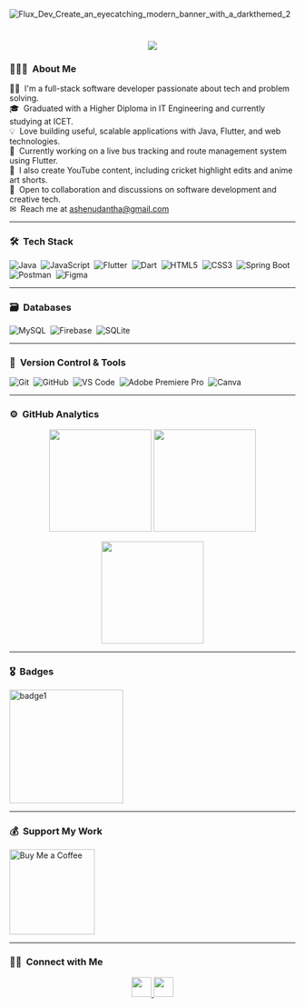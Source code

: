 ![Flux_Dev_Create_an_eyecatching_modern_banner_with_a_darkthemed_2](https://github.com/user-attachments/assets/27ee83c5-f142-4b54-8ee8-2071eccf3e9d)

<h1 align="center">
  <a href="https://github.com/DenverCoder1/readme-typing-svg"><img src="https://readme-typing-svg.herokuapp.com?font=Time+New+Roman&color=%87CEEB&size=25&center=true&vCenter=true&width=600&height=100&lines=I'm+Ashen+Udantha;Full-Stack+Developer;Code.+Build.+Innovate."></a>
</h1>



### 👨🏻‍💻 &nbsp;About Me

👨‍💻 &nbsp;I'm a full-stack software developer passionate about tech and problem solving.\
🎓 &nbsp;Graduated with a Higher Diploma in IT Engineering and currently studying at ICET.\
💡 &nbsp;Love building useful, scalable applications with Java, Flutter, and web technologies.\
🌱 &nbsp;Currently working on a live bus tracking and route management system using Flutter.\
🎥 &nbsp;I also create YouTube content, including cricket highlight edits and anime art shorts.\
💬 &nbsp;Open to collaboration and discussions on software development and creative tech.\
✉ &nbsp;Reach me at ashenudantha@gmail.com

---

### 🛠 &nbsp;Tech Stack

![Java](https://img.shields.io/badge/java-%23ED8B00.svg?style=for-the-badge&logo=java&logoColor=white)&nbsp;
![JavaScript](https://img.shields.io/badge/javascript-%23323330.svg?style=for-the-badge&logo=javascript&logoColor=%23F7DF1E)&nbsp;
![Flutter](https://img.shields.io/badge/flutter-%2302569B.svg?style=for-the-badge&logo=flutter&logoColor=white)&nbsp;
![Dart](https://img.shields.io/badge/Dart-%230175C2.svg?style=for-the-badge&logo=dart&logoColor=white)&nbsp;
![HTML5](https://img.shields.io/badge/html5-%23E34F26.svg?style=for-the-badge&logo=html5&logoColor=white)&nbsp;
![CSS3](https://img.shields.io/badge/css3-%231572B6.svg?style=for-the-badge&logo=css3&logoColor=white)&nbsp;
![Spring Boot](https://img.shields.io/badge/springboot-%236DB33F.svg?style=for-the-badge&logo=springboot&logoColor=white)&nbsp;
![Postman](https://img.shields.io/badge/Postman-FF6C37?style=for-the-badge&logo=postman&logoColor=white)&nbsp;
![Figma](https://img.shields.io/badge/figma-%23F24E1E.svg?style=for-the-badge&logo=figma&logoColor=white)&nbsp;

---

### 🗃 &nbsp;Databases

![MySQL](https://img.shields.io/badge/mysql-%2300f.svg?style=for-the-badge&logo=mysql&logoColor=white)&nbsp;
![Firebase](https://img.shields.io/badge/firebase-%23039BE5.svg?style=for-the-badge&logo=firebase&logoColor=white)&nbsp;
![SQLite](https://img.shields.io/badge/SQLite-07405E?style=for-the-badge&logo=sqlite&logoColor=white)&nbsp;

---

### 🧰 &nbsp;Version Control & Tools

![Git](https://img.shields.io/badge/git-%23F05033.svg?style=for-the-badge&logo=git&logoColor=white)&nbsp;
![GitHub](https://img.shields.io/badge/github-%23121011.svg?style=for-the-badge&logo=github&logoColor=white)&nbsp;
![VS Code](https://img.shields.io/badge/Visual%20Studio%20Code-0078d7.svg?style=for-the-badge&logo=visual-studio-code&logoColor=white)&nbsp;
![Adobe Premiere Pro](https://img.shields.io/badge/Premiere_Pro-9999FF.svg?style=for-the-badge&logo=adobe-premiere-pro&logoColor=white)&nbsp;
![Canva](https://img.shields.io/badge/Canva-%2300C4CC.svg?style=for-the-badge&logo=Canva&logoColor=white)&nbsp;

---

### ⚙ &nbsp;GitHub Analytics

<p align="center">
  <img height="180em" src="https://github-readme-stats-eight-theta.vercel.app/api?username=ashenudantha&show_icons=true&theme=algolia&include_all_commits=true&count_private=true"/>  
  <img height="180em" src="https://github-readme-streak-stats.herokuapp.com/?user=ashenudantha&theme=dark&hide_border=true"/>
</p>

<p align="center">
  <img height="180em" src="https://github-readme-stats-eight-theta.vercel.app/api/top-langs/?username=ashenudantha&layout=compact&langs_count=8&theme=algolia"/>
</p>

---

### 🎖 &nbsp;Badges

<img src="https://github.com/user-attachments/assets/ba483b06-e554-40ad-8125-74f1101fff7d" width="200" alt="badge1" />

---

### 💰 &nbsp;Support My Work

<a href="https://www.buymeacoffee.com/ashenudantha" target="_blank" rel="noopener noreferrer">
  <img src="https://img.shields.io/badge/Buy%20Me%20a%20Coffee-ffdd00?style=for-the-badge&logo=buy-me-a-coffee&logoColor=black" alt="Buy Me a Coffee" width="150"/>
</a>

---

### 🤝🏻 &nbsp;Connect with Me

<p align="center">
<a href="https://www.linkedin.com/in/ashenudantha">
  <img src="https://img.shields.io/badge/-Ashen%20Udantha-0077B5?style=flat&logo=Linkedin&logoColor=white" height="35"/>
</a>

<a href="mailto:ashenudantha@gmail.com">
  <img src="https://img.shields.io/badge/-ashenudantha@gmail.com-D14836?style=flat&logo=Gmail&logoColor=white" height="35"/>
</a>


</p>
